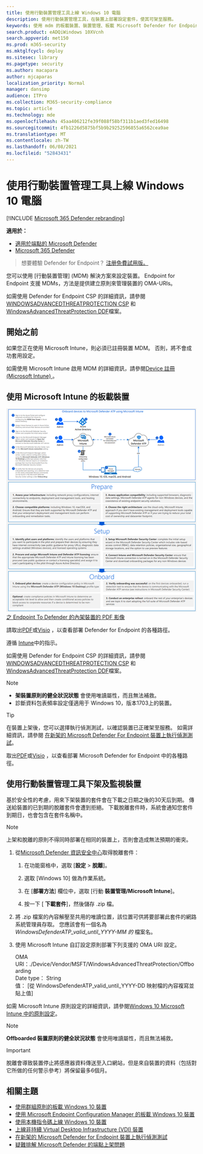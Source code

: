 ```yaml
---
title: 使用行動裝置管理工具上線 Windows 10 電腦
description: 使用行動裝置管理工具，在裝置上部署設定套件，使其可架至服務。
keywords: 使用 mdm 的板載裝置、裝置管理、板載 Microsoft Defender for Endpoint 裝置、mdm
search.product: eADQiWindows 10XVcnh
search.appverid: met150
ms.prod: m365-security
ms.mktglfcycl: deploy
ms.sitesec: library
ms.pagetype: security
ms.author: macapara
author: mjcaparas
localization_priority: Normal
manager: dansimp
audience: ITPro
ms.collection: M365-security-compliance
ms.topic: article
ms.technology: mde
ms.openlocfilehash: 45aa406212fe39f088f58bf311b1aed3fed16498
ms.sourcegitcommit: 4fb1226d5875bf5b9b29252596855a6562cea9ae
ms.translationtype: MT
ms.contentlocale: zh-TW
ms.lasthandoff: 06/08/2021
ms.locfileid: "52843431"
---
```

# <a name="onboard-windows-10-devices-using-mobile-device-management-tools"></a>使用行動裝置管理工具上線 Windows 10 電腦

[!INCLUDE [Microsoft 365 Defender rebranding](../../includes/microsoft-defender.md)]

**適用於：**
- [適用於端點的 Microsoft Defender](https://go.microsoft.com/fwlink/p/?linkid=2154037)
- [Microsoft 365 Defender](https://go.microsoft.com/fwlink/?linkid=2118804)

>想要體驗 Defender for Endpoint？ [注册免費試用版。](https://www.microsoft.com/microsoft-365/windows/microsoft-defender-atp?ocid=docs-wdatp-configureendpointsmdm-abovefoldlink)

您可以使用 [行動裝置管理] (MDM) 解決方案來設定裝置。 Endpoint for Endpoint 支援 MDMs，方法是提供建立原則來管理裝置的 OMA-URIs。

如需使用 Defender for Endpoint CSP 的詳細資訊，請參閱 [WINDOWSADVANCEDTHREATPROTECTION CSP](https://msdn.microsoft.com/library/windows/hardware/mt723296(v=vs.85).aspx) 和 [WindowsAdvancedThreatProtection DDF](https://msdn.microsoft.com/library/windows/hardware/mt723297(v=vs.85).aspx)檔案。

## <a name="before-you-begin"></a>開始之前
如果您正在使用 Microsoft Intune，則必須已註冊裝置 MDM。 否則，將不會成功套用設定。 

如需使用 Microsoft Intune 啟用 MDM 的詳細資訊，請參閱[Device 註冊 (Microsoft Intune) ](/mem/intune/enrollment/device-enrollment)。

## <a name="onboard-devices-using-microsoft-intune"></a>使用 Microsoft Intune 的板載裝置

[![顯示使用 Microsoft Intune ](images/onboard-intune.png) 之 Endpoint To Defender 的內架裝置的 PDF 影像](images/onboard-intune-big.png#lightbox)

請取出[PDF](https://github.com/MicrosoftDocs/microsoft-365-docs/raw/public/microsoft-365/security/defender-endpoint/downloads/mdatp-deployment-strategy.pdf)或[Visio](https://github.com/MicrosoftDocs/microsoft-365-docs/raw/public/microsoft-365/security/defender-endpoint/downloads/mdatp-deployment-strategy.vsdx) ，以查看部署 Defender for Endpoint 的各種路徑。 

遵循 [Intune](/intune/advanced-threat-protection)中的指示。

如需使用 Defender for Endpoint CSP 的詳細資訊，請參閱 [WINDOWSADVANCEDTHREATPROTECTION CSP](https://msdn.microsoft.com/library/windows/hardware/mt723296(v=vs.85).aspx) 和 [WindowsAdvancedThreatProtection DDF](https://msdn.microsoft.com/library/windows/hardware/mt723297(v=vs.85).aspx)檔案。


> [!NOTE]
> - **架裝置原則的健全狀況狀態** 會使用唯讀屬性，而且無法補救。
> - 診斷資料包表頻率設定僅適用于 Windows 10，版本1703上的裝置。


>[!TIP]
> 在裝置上架後，您可以選擇執行偵測測試，以確認裝置已正確架至服務。 如需詳細資訊，請參閱 [在新架的 Microsoft Defender For Endpoint 裝置上執行偵測測試](run-detection-test.md)。


取出[PDF](https://github.com/MicrosoftDocs/microsoft-365-docs/raw/public/microsoft-365/security/defender-endpoint/downloads/mdatp-deployment-strategy.pdf)或[Visio](https://github.com/MicrosoftDocs/microsoft-365-docs/raw/public/microsoft-365/security/defender-endpoint/downloads/mdatp-deployment-strategy.vsdx) ，以查看部署 Microsoft Defender for Endpoint 中的各種路徑。

## <a name="offboard-and-monitor-devices-using-mobile-device-management-tools"></a>使用行動裝置管理工具下架及監視裝置
基於安全性的考慮，用來下架裝置的套件會在下載之日期之後的30天后到期。 傳送給裝置的已到期的脫離套件會遭到拒絕。 下載脫離套件時，系統會通知您套件到期日，也會包含在套件名稱中。

> [!NOTE]
> 上架和脫離的原則不得同時部署在相同的裝置上，否則會造成無法預期的衝突。

1. 從[Microsoft Defender 資訊安全中心](https://securitycenter.windows.com/)取得脫離套件：

   1. 在功能窗格中，選取 [**設定**  >  **脫離**]。

   1. 選取 [Windows 10] 做為作業系統。

   1. 在 [**部署方法**] 欄位中，選取 [行動 **裝置管理/Microsoft Intune**]。
    
   1. 按一下 [ **下載套件**]，然後儲存 .zip 檔。

2. 將 .zip 檔案的內容解壓至共用的唯讀位置，該位置可供將要部署此套件的網路系統管理員存取。 您應該會有一個名為 *WindowsDefenderATP_valid_until_YYYY-MM 的* 檔案名。

3. 使用 Microsoft Intune 自訂設定原則部署下列支援的 OMA URI 設定。

      OMA URI：./Device/Vendor/MSFT/WindowsAdvancedThreatProtection/Offboarding<br/>
      Date type： String<br/>
      值： [從 WindowsDefenderATP_valid_until_YYYY-DD 映射檔的內容複寫並貼上值]

如需 Microsoft Intune 原則設定的詳細資訊，請參閱[Windows 10 Microsoft Intune 中的原則設定](/intune/deploy-use/windows-10-policy-settings-in-microsoft-intune)。


> [!NOTE]
> **Offboarded 裝置原則的健全狀況狀態** 會使用唯讀屬性，而且無法補救。

> [!IMPORTANT]
> 脫離會導致裝置停止將感應器資料傳送至入口網站，但是來自裝置的資料（包括對它所做的任何警示參考）將保留最多6個月。

## <a name="related-topics"></a>相關主題
- [使用群組原則的板載 Windows 10 裝置](configure-endpoints-gp.md)
- [使用 Microsoft Endpoint Configuration Manager 的板載 Windows 10 裝置](configure-endpoints-sccm.md)
- [使用本機指令碼上線 Windows 10 裝置](configure-endpoints-script.md)
- [上線非持續 Virtual Desktop Infrastructure (VDI) 裝置](configure-endpoints-vdi.md)
- [在新架的 Microsoft Defender for Endpoint 裝置上執行偵測測試](run-detection-test.md)
- [疑難排解 Microsoft Defender 的端點上架問題](troubleshoot-onboarding.md)
